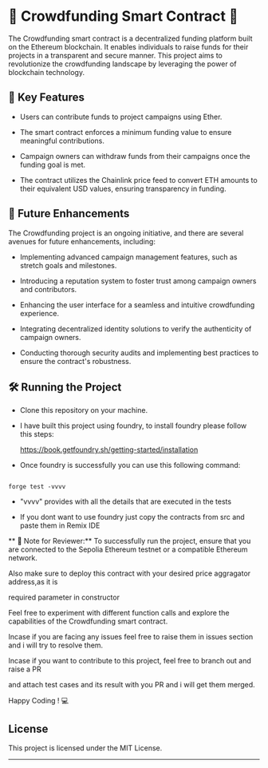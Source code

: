 # 🏦 Crowdfunding Smart Contract 📜

  

The Crowdfunding smart contract is a decentralized funding platform built on the Ethereum blockchain. It enables individuals to raise funds for their projects in a transparent and secure manner. This project aims to revolutionize the crowdfunding landscape by leveraging the power of blockchain technology.

  

## 🔑 Key Features

  

- Users can contribute funds to project campaigns using Ether.

- The smart contract enforces a minimum funding value to ensure meaningful contributions.

- Campaign owners can withdraw funds from their campaigns once the funding goal is met.

- The contract utilizes the Chainlink price feed to convert ETH amounts to their equivalent USD values, ensuring transparency in funding.

  

## 🚧 Future Enhancements

  

The Crowdfunding project is an ongoing initiative, and there are several avenues for future enhancements, including:

  

- Implementing advanced campaign management features, such as stretch goals and milestones.

- Introducing a reputation system to foster trust among campaign owners and contributors.

- Enhancing the user interface for a seamless and intuitive crowdfunding experience.

- Integrating decentralized identity solutions to verify the authenticity of campaign owners.

- Conducting thorough security audits and implementing best practices to ensure the contract's robustness.

  

## 🛠 Running the Project

- Clone this repository on your machine.

  

- I have built this project using foundry, to install foundry please follow this steps:



	https://book.getfoundry.sh/getting-started/installation

  



- Once foundry is successfully you can use this following command:

```

forge test -vvvv

```

- "vvvv" provides with all the details that are executed in the tests

  

- If you dont want to use foundry just copy the contracts from src and paste them in Remix IDE

  

** 📌 Note for Reviewer:** To successfully run the project, ensure that you are connected to the Sepolia Ethereum testnet or a compatible Ethereum network.

  

Also make sure to deploy this contract with your desired price aggragator address,as it is

required parameter in constructor

  

Feel free to experiment with different function calls and explore the capabilities of the Crowdfunding smart contract.

  

Incase if you are facing any issues feel free to raise them in issues section and i will try to resolve them.

  

Incase if you want to contribute to this project, feel free to branch out and raise a PR

and attach test cases and its result with you PR and i will get them merged.

  

Happy Coding ! 💻

  

## License

  

This project is licensed under the MIT License.

---
